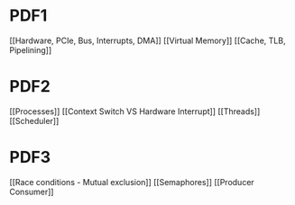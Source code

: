 #  PDF1
[[Hardware, PCIe, Bus, Interrupts, DMA]]
[[Virtual Memory]]
[[Cache, TLB, Pipelining]]
# PDF2
[[Processes]]
[[Context Switch VS Hardware Interrupt]]
[[Threads]]
[[Scheduler]]
# PDF3
[[Race conditions - Mutual exclusion]]
[[Semaphores]]
[[Producer Consumer]]
